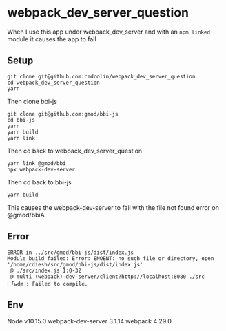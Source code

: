 # webpack_dev_server_question

When I use this app under webpack_dev_server and with an `npm linked` module it causes the app to fail



## Setup

    git clone git@github.com:cmdcolin/webpack_dev_server_question
    cd webpack_dev_server_question
    yarn

Then clone bbi-js

    git clone git@github.com:gmod/bbi-js
    cd bbi-js
    yarn
    yarn build
    yarn link


Then cd back to webpack_dev_server_question

    yarn link @gmod/bbi
    npx webpack-dev-server


Then cd back to bbi-js

    yarn build


This causes the webpack-dev-server to fail with the file not found error on @gmod/bbiA


## Error

```
ERROR in ../src/gmod/bbi-js/dist/index.js
Module build failed: Error: ENOENT: no such file or directory, open '/home/cdiesh/src/gmod/bbi-js/dist/index.js'
 @ ./src/index.js 1:0-32
 @ multi (webpack)-dev-server/client?http://localhost:8080 ./src
ℹ ｢wdm｣: Failed to compile.

```


## Env

Node v10.15.0
webpack-dev-server 3.1.14
webpack 4.29.0

